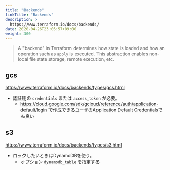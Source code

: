 ```yaml
---
title: "Backends"
linkTitle: "Backends"
description: >
  https://www.terraform.io/docs/backends/
date: 2020-04-26T23:05:57+09:00
weight: 300
---
```


> A "backend" in Terraform determines how state is loaded and how an operation such as `apply` is executed. This abstraction enables non-local file state storage, remote execution, etc.

## gcs

https://www.terraform.io/docs/backends/types/gcs.html

- 認証用の `credentials` または `access_token` が必要。
  - https://cloud.google.com/sdk/gcloud/reference/auth/application-default/login で作成できるユーザのApplication Default Credentialsでも良い


## s3

https://www.terraform.io/docs/backends/types/s3.html

- ロックしたいときはDynamoDBを使う。
  - オプション `dynamodb_table` を指定する
